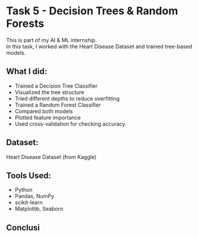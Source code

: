 # Task 5 - Decision Trees & Random Forests

This is part of my AI & ML internship.  
In this task, I worked with the Heart Disease Dataset and trained tree-based models.

## What I did:
- Trained a Decision Tree Classifier
- Visualized the tree structure
- Tried different depths to reduce overfitting
- Trained a Random Forest Classifier
- Compared both models
- Plotted feature importance
- Used cross-validation for checking accuracy

## Dataset:
Heart Disease Dataset (from Kaggle)

## Tools Used:
- Python
- Pandas, NumPy
- scikit-learn
- Matplotlib, Seaborn

## Conclusi
